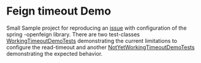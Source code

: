 # Feign timeout Demo

Small Sample project for reproducing an [issue](https://github.com/spring-cloud/spring-cloud-openfeign/issues/324) with configuration of the spring
-openfeign library.
There are two test-classes [WorkingTimeoutDemoTests](blob/master/src/mainjava/com/example/feigntimeoutdemo/WorkingTimeoutDemoTests.java) 
demonstrating the current limitations to configure the read-timeout and another 
[NotYetWorkingTimeoutDemoTests](blob/master/src/mainjava/com/example/feigntimeoutdemo/NotYetWorkingTimeoutDemoTests.java) demonstrating the expected behavior.  
